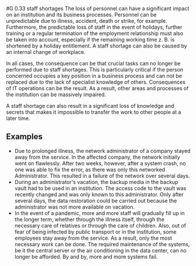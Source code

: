 #G 0.33 staff shortages
The loss of personnel can have a significant impact on an institution and its business processes. Personnel can be unpredictable due to illness, accident, death or strike, for example. Furthermore, the predictable loss of staff in the event of holidays, further training or a regular termination of the employment relationship must also be taken into account, especially if the remaining working time z. B. is shortened by a holiday entitlement. A staff shortage can also be caused by an internal change of workplace.

In all cases, the consequence can be that crucial tasks can no longer be performed due to staff shortages. This is particularly critical if the person concerned occupies a key position in a business process and can not be replaced due to the lack of specialist knowledge of others. Consequences of IT operations can be the result. As a result, other areas and processes of the institution can be massively impaired.

A staff shortage can also result in a significant loss of knowledge and secrets that makes it impossible to transfer the work to other people at a later time.



## Examples 
* Due to prolonged illness, the network administrator of a company stayed away from the service. In the affected company, the network initially went on flawlessly. After two weeks, however, after a system crash, no one was able to fix the error, as there was only this networked Administrator. This resulted in a failure of the network over several days.
* During an administrator's vacation, the backup media in the backup vault had to be used in an institution. The access code to the vault was recently changed and was only known to this administrator. Only after several days, the data restoration could be carried out because the administrator was not more available on vacation.
* In the event of a pandemic, more and more staff will gradually fill up in the longer term, whether through the illness itself, through the necessary care of relatives or through the care of children. Also, out of fear of being infected by public transport or in the institution, some employees stay away from the service. As a result, only the most necessary work can be done. The required maintenance of the systems, be it the central server or the air conditioning in the data center, can no longer be afforded. By and by, more and more systems fail.




